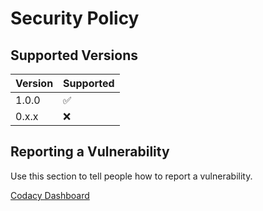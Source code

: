 # Security Policy

## Supported Versions

| Version | Supported          |
| ------- | ------------------ |
| 1.0.0   | :white_check_mark: |
| 0.x.x   | :x:                |

## Reporting a Vulnerability

Use this section to tell people how to report a vulnerability.

[Codacy Dashboard](https://app.codacy.com/gh/Gervi-Hera-Vitr/the-echoes-of-wasteland "Codacy Dashboard")
